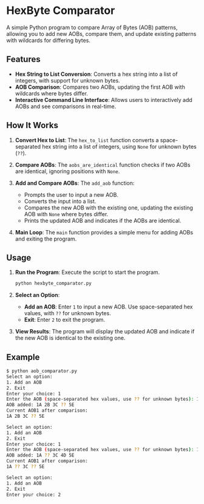 # HexByte Comparator

A simple Python program to compare Array of Bytes (AOB) patterns, allowing you to add new AOBs, compare them, and update existing patterns with wildcards for differing bytes.

## Features

- **Hex String to List Conversion**: Converts a hex string into a list of integers, with support for unknown bytes.
- **AOB Comparison**: Compares two AOBs, updating the first AOB with wildcards where bytes differ.
- **Interactive Command Line Interface**: Allows users to interactively add AOBs and see comparisons in real-time.

## How It Works

1. **Convert Hex to List**: The `hex_to_list` function converts a space-separated hex string into a list of integers, using `None` for unknown bytes (`??`).

2. **Compare AOBs**: The `aobs_are_identical` function checks if two AOBs are identical, ignoring positions with `None`.

3. **Add and Compare AOBs**: The `add_aob` function:

   - Prompts the user to input a new AOB.
   - Converts the input into a list.
   - Compares the new AOB with the existing one, updating the existing AOB with `None` where bytes differ.
   - Prints the updated AOB and indicates if the AOBs are identical.

4. **Main Loop**: The `main` function provides a simple menu for adding AOBs and exiting the program.

## Usage

1. **Run the Program**: Execute the script to start the program.

   ```sh
   python hexbyte_comparator.py
   ```

2. **Select an Option**:

   - **Add an AOB**: Enter `1` to input a new AOB. Use space-separated hex values, with `??` for unknown bytes.
   - **Exit**: Enter `2` to exit the program.

3. **View Results**: The program will display the updated AOB and indicate if the new AOB is identical to the existing one.

## Example

```sh
$ python aob_comparator.py
Select an option:
1. Add an AOB
2. Exit
Enter your choice: 1
Enter the AOB (space-separated hex values, use ?? for unknown bytes): 1A 2B 3C ?? 5E
AOB added: 1A 2B 3C ?? 5E
Current AOB1 after comparison:
1A 2B 3C ?? 5E

Select an option:
1. Add an AOB
2. Exit
Enter your choice: 1
Enter the AOB (space-separated hex values, use ?? for unknown bytes): 1A ?? 3C 4D 5E
AOB added: 1A ?? 3C 4D 5E
Current AOB1 after comparison:
1A ?? 3C ?? 5E

Select an option:
1. Add an AOB
2. Exit
Enter your choice: 2
```
